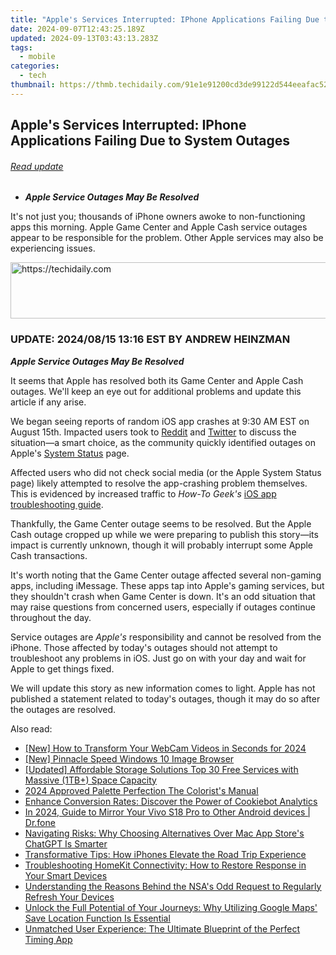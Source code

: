 ```yaml
---
title: "Apple's Services Interrupted: IPhone Applications Failing Due to System Outages"
date: 2024-09-07T12:43:25.189Z
updated: 2024-09-13T03:43:13.283Z
tags:
  - mobile
categories:
  - tech
thumbnail: https://thmb.techidaily.com/91e1e91200cd3de99122d544eeafac52343ef1e6bbf799902fd2ca0be809487f.JPG
---
```


## Apple's Services Interrupted: IPhone Applications Failing Due to System Outages

###### [Read update](https://youtube-zero.techidaily.com/nderstanding-fair-use-and-infringement-on-youtube/) 

* **_Apple Service Outages May Be Resolved_**

 It's not just you; thousands of iPhone owners awoke to non-functioning apps this morning. Apple Game Center and Apple Cash service outages appear to be responsible for the problem. Other Apple services may also be experiencing issues.

<!-- affiliate ads begin -->
<a href="https://appsumo.8odi.net/c/5597632/2130891/7443" target="_top" id="2130891">
  <img src="//a.impactradius-go.com/display-ad/7443-2130891" border="0" alt="https://techidaily.com" width="728" height="90"/>
</a>
<img height="0" width="0" src="https://appsumo.8odi.net/i/5597632/2130891/7443" style="position:absolute;visibility:hidden;" border="0" />
<!-- affiliate ads end -->

###  UPDATE: 2024/08/15 13:16 EST BY ANDREW HEINZMAN

**_Apple Service Outages May Be Resolved_** 

 It seems that Apple has resolved both its Game Center and Apple Cash outages. We'll keep an eye out for additional problems and update this article if any arise.

 We began seeing reports of random iOS app crashes at 9:30 AM EST on August 15th. Impacted users took to [Reddit](https://www.reddit.com/r/ios/comments/1esw3dl/all%5Fmy%5Fgames%5Fare%5Finstantly%5Fcrashing%5Fon%5Fstartup/) and [Twitter](https://x.com/Itz%5FWidlyy/status/1824088698742325652) to discuss the situation—a smart choice, as the community quickly identified outages on Apple's [System Status](https://www.apple.com/support/systemstatus/) page.

 Affected users who did not check social media (or the Apple System Status page) likely attempted to resolve the app-crashing problem themselves. This is evidenced by increased traffic to _How-To Geek's_ [iOS app troubleshooting guide](https://android-location.techidaily.com/9-best-free-android-monitoring-apps-to-monitor-phone-remotely-for-your-oneplus-ace-3-drfone-by-drfone-virtual/).

 Thankfully, the Game Center outage seems to be resolved. But the Apple Cash outage cropped up while we were preparing to publish this story—its impact is currently unknown, though it will probably interrupt some Apple Cash transactions.

 It's worth noting that the Game Center outage affected several non-gaming apps, including iMessage. These apps tap into Apple's gaming services, but they shouldn't crash when Game Center is down. It's an odd situation that may raise questions from concerned users, especially if outages continue throughout the day.

 Service outages are _Apple's_ responsibility and cannot be resolved from the iPhone. Those affected by today's outages should not attempt to troubleshoot any problems in iOS. Just go on with your day and wait for Apple to get things fixed.

 We will update this story as new information comes to light. Apple has not published a statement related to today's outages, though it may do so after the outages are resolved.

<ins class="adsbygoogle"
     style="display:block"
     data-ad-format="autorelaxed"
     data-ad-client="ca-pub-7571918770474297"
     data-ad-slot="1223367746"></ins>

<ins class="adsbygoogle"
     style="display:block"
     data-ad-client="ca-pub-7571918770474297"
     data-ad-slot="8358498916"
     data-ad-format="auto"
     data-full-width-responsive="true"></ins>

<span class="atpl-alsoreadstyle">Also read:</span>
<div><ul>
<li><a href="https://screen-activity-recording.techidaily.com/new-how-to-transform-your-webcam-videos-in-seconds-for-2024/"><u>[New] How to Transform Your WebCam Videos in Seconds for 2024</u></a></li>
<li><a href="https://extra-approaches.techidaily.com/new-pinnacle-speed-windows-10-image-browser/"><u>[New] Pinnacle Speed Windows 10 Image Browser</u></a></li>
<li><a href="https://extra-information.techidaily.com/updated-affordable-storage-solutions-top-30-free-services-with-massive-1tbplus-space-capacity/"><u>[Updated] Affordable Storage Solutions Top 30 Free Services with Massive (1TB+) Space Capacity</u></a></li>
<li><a href="https://extra-guidance.techidaily.com/2024-approved-palette-perfection-the-colorists-manual/"><u>2024 Approved Palette Perfection The Colorist's Manual</u></a></li>
<li><a href="https://solve-marvelous.techidaily.com/enhance-conversion-rates-discover-the-power-of-cookiebot-analytics/"><u>Enhance Conversion Rates: Discover the Power of Cookiebot Analytics</u></a></li>
<li><a href="https://screen-mirror.techidaily.com/in-2024-guide-to-mirror-your-vivo-s18-pro-to-other-android-devices-drfone-by-drfone-android/"><u>In 2024, Guide to Mirror Your Vivo S18 Pro to Other Android devices | Dr.fone</u></a></li>
<li><a href="https://tech-haven.techidaily.com/navigating-risks-why-choosing-alternatives-over-mac-app-stores-chatgpt-is-smarter/"><u>Navigating Risks: Why Choosing Alternatives Over Mac App Store's ChatGPT Is Smarter</u></a></li>
<li><a href="https://some-skills.techidaily.com/transformative-tips-how-iphones-elevate-the-road-trip-experience/"><u>Transformative Tips: How iPhones Elevate the Road Trip Experience</u></a></li>
<li><a href="https://some-skills.techidaily.com/troubleshooting-homekit-connectivity-how-to-restore-response-in-your-smart-devices/"><u>Troubleshooting HomeKit Connectivity: How to Restore Response in Your Smart Devices</u></a></li>
<li><a href="https://some-skills.techidaily.com/understanding-the-reasons-behind-the-nsas-odd-request-to-regularly-refresh-your-devices/"><u>Understanding the Reasons Behind the NSA's Odd Request to Regularly Refresh Your Devices</u></a></li>
<li><a href="https://some-skills.techidaily.com/unlock-the-full-potential-of-your-journeys-why-utilizing-google-maps-save-location-function-is-essential/"><u>Unlock the Full Potential of Your Journeys: Why Utilizing Google Maps' Save Location Function Is Essential</u></a></li>
<li><a href="https://some-skills.techidaily.com/unmatched-user-experience-the-ultimate-blueprint-of-the-perfect-timing-app/"><u>Unmatched User Experience: The Ultimate Blueprint of the Perfect Timing App</u></a></li>
</ul></div>

